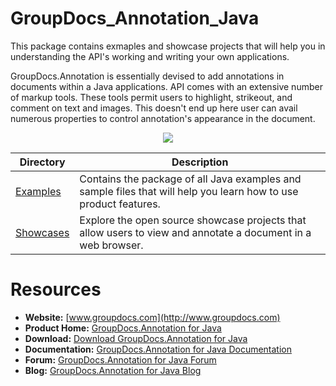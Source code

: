# GroupDocs_Annotation_Java

This package contains exmaples and showcase projects that will help you in understanding the API's working and writing your own applications.

GroupDocs.Annotation is essentially devised to add annotations in documents within a Java applications. API comes with an extensive number of markup tools. These tools permit users to highlight, strikeout, and comment on text and images. This doesn't end up here user can avail numerous properties to control annotation's appearance in the document.

<p align="center">

  <a title="Download complete GroupDocs.Annotation for Java source code" href="https://github.com/groupdocs-annotation/GroupDocs.Annotation-for-Java/archive/master.zip">
	<img src="https://raw.github.com/AsposeExamples/java-examples-dashboard/master/images/downloadZip-Button-Large.png" />
  </a>
</p>

Directory | Description
--------- | -----------
[Examples](https://github.com/groupdocs-annotation/GroupDocs.Annotation-for-Java/tree/master/Examples)  | Contains the package of all Java examples and sample files that will help you learn how to use product features. 
[Showcases](https://github.com/groupdocs-annotation/GroupDocs.Annotation-for-Java/tree/master/Showcase)  | Explore the open source showcase projects that allow users to view and annotate a document in a web browser.  

# Resources

+ **Website:** [www.groupdocs.com](http://www.groupdocs.com)
+ **Product Home:** [GroupDocs.Annotation for Java](https://www.groupdocs.com/products/annotation/java)
+ **Download:** [Download GroupDocs.Annotation for Java](https://downloads.groupdocs.com/annotation/java)
+ **Documentation:** [GroupDocs.Annotation for Java Documentation](https://docs.groupdocs.com/display/annotationjava/Home)
+ **Forum:** [GroupDocs.Annotation for Java Forum](http://www.groupdocs.com/Community/forums/groupdocs.annotation-product-family/5/showforum.aspx)
+ **Blog:** [GroupDocs.Annotation for Java Blog](https://blog.groupdocs.com/)

